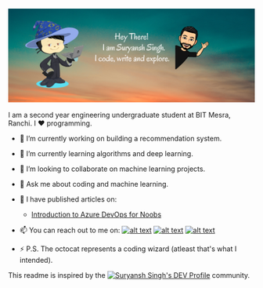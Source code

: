 ![Hello](/hello.png)

<!--
**singhsuryansh12/singhsuryansh12** is a ✨ _special_ ✨ repository because its `README.md` (this file) appears on your GitHub profile.
-->
I am a second year engineering undergraduate student at BIT Mesra, Ranchi. I :heart: programming.

- 🔭 I’m currently working on building a recommendation system.

- 🌱 I’m currently learning algorithms and deep learning.

- 👯 I’m looking to collaborate on machine learning projects.
<!--- 🤔 I’m looking for help with -->

- 💬 Ask me about coding and machine learning.

- 📓 I have published articles on:
  * [Introduction to Azure DevOps for Noobs](https://medium.com/@singhsuryansh12/a-noobs-intro-to-azure-devops-7d5ee1645a57)

- 📫 You can reach out to me on:
[![alt text][1.1]][1]
[![alt text][2.1]][2]
[![alt text][6.1]][6]


[1.1]: http://i.imgur.com/tXSoThF.png (twitter icon with padding)
[2.1]: http://i.imgur.com/P3YfQoD.png (facebook icon with padding)
[6.1]: http://i.imgur.com/0o48UoR.png (github icon with padding)

[1]: http://www.twitter.com/singhsuryansh12
[2]: http://www.facebook.com/singhusryansh12
[6]: http://www.github.com/singhsuryansh12


- ⚡ P.S. The octocat represents a coding wizard (atleast that's what I intended).

This readme is inspired by the  <a href="https://dev.to/singhsuryansh12"><img src="https://d2fltix0v2e0sb.cloudfront.net/dev-badge.svg" alt="Suryansh Singh's DEV Profile" height="30" width="30"></a>  community.
